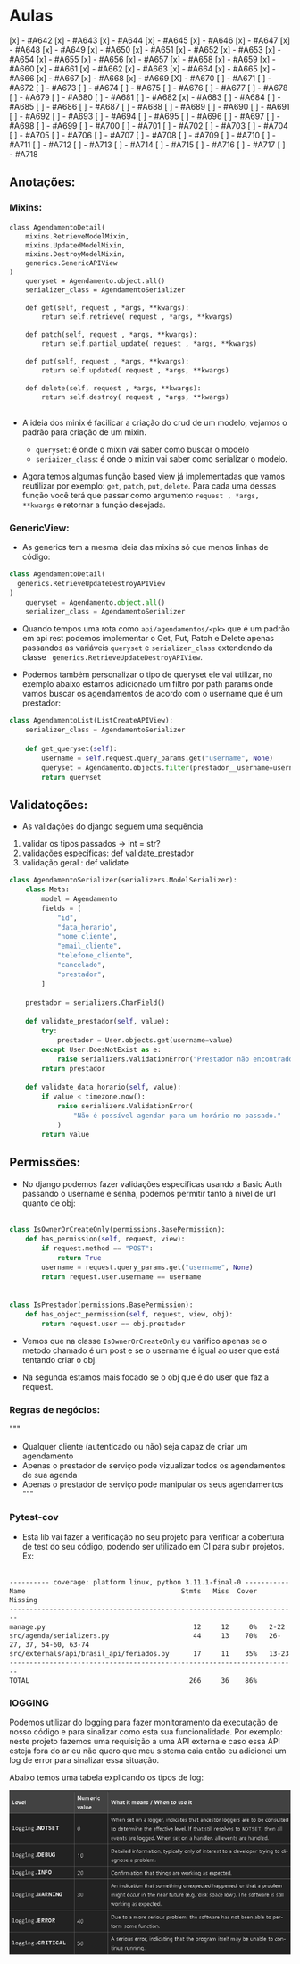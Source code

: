 # Aulas

[x] - #A642
[x] - #A643
[x] - #A644
[x] - #A645
[x] - #A646
[x] - #A647
[x] - #A648
[x] - #A649
[x] - #A650
[x] - #A651
[x] - #A652
[x] - #A653
[x] - #A654
[x] - #A655
[x] - #A656
[x] - #A657
[x] - #A658
[x] - #A659
[x] - #A660
[x] - #A661
[x] - #A662
[x] - #A663
[x] - #A664
[x] - #A665
[x] - #A666
[x] - #A667
[x] - #A668
[x] - #A669
[X] - #A670
[ ] - #A671
[ ] - #A672
[ ] - #A673
[ ] - #A674
[ ] - #A675
[ ] - #A676
[ ] - #A677
[ ] - #A678
[ ] - #A679
[ ] - #A680
[ ] - #A681
[ ] - #A682
[x] - #A683
[ ] - #A684
[ ] - #A685
[ ] - #A686
[ ] - #A687
[ ] - #A688
[ ] - #A689
[ ] - #A690
[ ] - #A691
[ ] - #A692
[ ] - #A693
[ ] - #A694
[ ] - #A695
[ ] - #A696
[ ] - #A697
[ ] - #A698
[ ] - #A699
[ ] - #A700
[ ] - #A701
[ ] - #A702
[ ] - #A703
[ ] - #A704
[ ] - #A705
[ ] - #A706
[ ] - #A707
[ ] - #A708
[ ] - #A709
[ ] - #A710
[ ] - #A711
[ ] - #A712
[ ] - #A713
[ ] - #A714
[ ] - #A715
[ ] - #A716
[ ] - #A717
[ ] - #A718

## Anotações:

### Mixins:
```
class AgendamentoDetail(
    mixins.RetrieveModelMixin,
    mixins.UpdatedModelMixin,
    mixins.DestroyModelMixin,
    generics.GenericAPIView
)
    queryset = Agendamento.object.all()
    serializer_class = AgendamentoSerializer
    
    def get(self, request , *args, **kwargs):
        return self.retrieve( request , *args, **kwargs)

    def patch(self, request , *args, **kwargs):
        return self.partial_update( request , *args, **kwargs)

    def put(self, request , *args, **kwargs):
        return self.updated( request , *args, **kwargs)
    
    def delete(self, request , *args, **kwargs):
        return self.destroy( request , *args, **kwargs)


```
-   A ideia dos minix é facilicar a criação do crud de um modelo, vejamos o padrão para criação de um mixin.
    - `queryset`: é onde o mixin vai saber como buscar o modelo
    - `seriaizer_class`: é onde o mixin vai saber como serializar o modelo.

-   Agora temos algumas função based view já implementadas que vamos reutilizar por exemplo: `get`, `patch`, `put`, `delete`. Para cada uma dessas função você terá que passar como argumento `request , *args, **kwargs` e retornar a função desejada.

### GenericView:
-   As generics tem a mesma ideia das mixins só que menos linhas de código:

```python
class AgendamentoDetail(
  generics.RetrieveUpdateDestroyAPIView
)
    queryset = Agendamento.object.all()
    serializer_class = AgendamentoSerializer
```

- Quando tempos uma rota como `api/agendamentos/<pk>` que é um padrão em api rest podemos implementar o Get, Put, Patch e Delete apenas passandos as variáveis `queryset` e `serializer_class` extendendo da classe ` generics.RetrieveUpdateDestroyAPIView`.

- Podemos também personalizar o tipo de queryset ele vai utilizar, no exemplo abaixo estamos adicionado um filtro por path params onde vamos buscar os agendamentos de acordo com o username que é um prestador:
```python
class AgendamentoList(ListCreateAPIView):
    serializer_class = AgendamentoSerializer

    def get_queryset(self):
        username = self.request.query_params.get("username", None)
        queryset = Agendamento.objects.filter(prestador__username=username)
        return queryset


```

## Validatoções:
- As validações do django seguem uma sequência
1.  validar os tipos passados -> int = str?
2.  validações específicas: def validate_prestador
3.  validação geral : def validate

```python
class AgendamentoSerializer(serializers.ModelSerializer):
    class Meta:
        model = Agendamento
        fields = [
            "id",
            "data_horario",
            "nome_cliente",
            "email_cliente",
            "telefone_cliente",
            "cancelado",
            "prestador",
        ]

    prestador = serializers.CharField()

    def validate_prestador(self, value):
        try:
            prestador = User.objects.get(username=value)
        except User.DoesNotExist as e:
            raise serializers.ValidationError("Prestador não encontrado.") from e
        return prestador

    def validate_data_horario(self, value):
        if value < timezone.now():
            raise serializers.ValidationError(
                "Não é possível agendar para um horário no passado."
            )
        return value

```

## Permissões:
- No django podemos fazer validações especificas usando a Basic Auth passando o username e senha, podemos permitir tanto á nivel de url quanto de obj:

```python

class IsOwnerOrCreateOnly(permissions.BasePermission):
    def has_permission(self, request, view):
        if request.method == "POST":
            return True
        username = request.query_params.get("username", None)
        return request.user.username == username


class IsPrestador(permissions.BasePermission):
    def has_object_permission(self, request, view, obj):
        return request.user == obj.prestador

```
- Vemos que na classe `IsOwnerOrCreateOnly` eu varifico apenas se o metodo chamado é um post e se o username é igual ao user que está tentando criar o obj.

- Na segunda estamos mais focado se o obj que é do user que faz a request.


### Regras de negócios:

"""
- Qualquer cliente (autenticado ou não) seja capaz de criar um agendamento
- Apenas o prestador de serviço pode vizualizar todos os agendamentos de sua agenda
- Apenas o prestador de serviço pode manipular os seus agendamentos 
"""

### Pytest-cov

- Esta lib vai fazer a verificação no seu projeto para verificar a cobertura de test do seu código, podendo ser utilizado em CI para subir projetos. Ex:
```

---------- coverage: platform linux, python 3.11.1-final-0 -----------
Name                                       Stmts   Miss  Cover   Missing
------------------------------------------------------------------------
manage.py                                     12     12     0%   2-22
src/agenda/serializers.py                     44     13    70%   26-27, 37, 54-60, 63-74
src/externals/api/brasil_api/feriados.py      17     11    35%   13-23
------------------------------------------------------------------------
TOTAL                                        266     36    86%
```

### lOGGING
Podemos utilizar do logging para fazer monitoramento da executação de nosso código e para sinalizar como esta sua funcionalidade. Por exemplo: neste projeto fazemos uma requisição a uma API externa e caso essa API esteja fora do ar eu não quero que meu sistema caia então eu adicionei um log de error para sinalizar essa situação.

Abaixo temos uma tabela explicando os tipos de log:

![Table for logging](../aulas/img/image.png)

